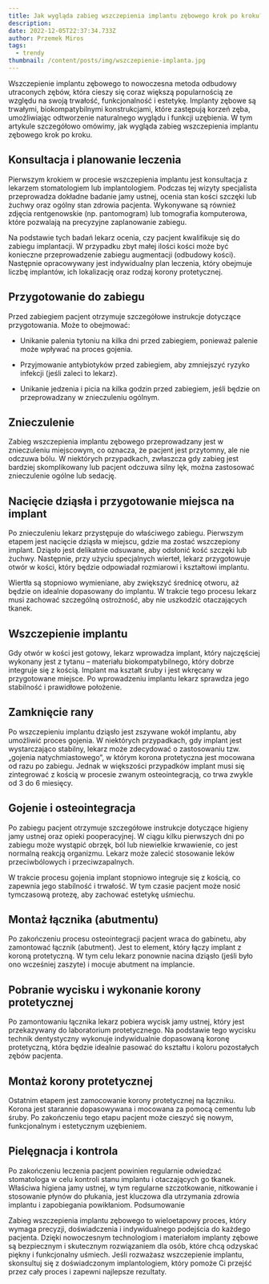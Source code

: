 ```yaml
---
title: Jak wygląda zabieg wszczepienia implantu zębowego krok po kroku?
description: 
date: 2022-12-05T22:37:34.733Z
author: Przemek Miros
tags: 
  - trendy
thumbnail: /content/posts/img/wszczepienie-implanta.jpg
---
```


Wszczepienie implantu zębowego to nowoczesna metoda odbudowy utraconych zębów, która cieszy się coraz większą popularnością ze względu na swoją trwałość, funkcjonalność i estetykę. Implanty zębowe są trwałymi, biokompatybilnymi konstrukcjami, które zastępują korzeń zęba, umożliwiając odtworzenie naturalnego wyglądu i funkcji uzębienia. W tym artykule szczegółowo omówimy, jak wygląda zabieg wszczepienia implantu zębowego krok po kroku.

## Konsultacja i planowanie leczenia

Pierwszym krokiem w procesie wszczepienia implantu jest konsultacja z lekarzem stomatologiem lub implantologiem. Podczas tej wizyty specjalista przeprowadza dokładne badanie jamy ustnej, ocenia stan kości szczęki lub żuchwy oraz ogólny stan zdrowia pacjenta. Wykonywane są również zdjęcia rentgenowskie (np. pantomogram) lub tomografia komputerowa, które pozwalają na precyzyjne zaplanowanie zabiegu.

Na podstawie tych badań lekarz ocenia, czy pacjent kwalifikuje się do zabiegu implantacji. W przypadku zbyt małej ilości kości może być konieczne przeprowadzenie zabiegu augmentacji (odbudowy kości). Następnie opracowywany jest indywidualny plan leczenia, który obejmuje liczbę implantów, ich lokalizację oraz rodzaj korony protetycznej.

## Przygotowanie do zabiegu

Przed zabiegiem pacjent otrzymuje szczegółowe instrukcje dotyczące przygotowania. Może to obejmować:

* Unikanie palenia tytoniu na kilka dni przed zabiegiem, ponieważ palenie może wpływać na proces gojenia.

* Przyjmowanie antybiotyków przed zabiegiem, aby zmniejszyć ryzyko infekcji (jeśli zaleci to lekarz).

* Unikanie jedzenia i picia na kilka godzin przed zabiegiem, jeśli będzie on przeprowadzany w znieczuleniu ogólnym.

## Znieczulenie

Zabieg wszczepienia implantu zębowego przeprowadzany jest w znieczuleniu miejscowym, co oznacza, że pacjent jest przytomny, ale nie odczuwa bólu. W niektórych przypadkach, zwłaszcza gdy zabieg jest bardziej skomplikowany lub pacjent odczuwa silny lęk, można zastosować znieczulenie ogólne lub sedację.

## Nacięcie dziąsła i przygotowanie miejsca na implant

Po znieczuleniu lekarz przystępuje do właściwego zabiegu. Pierwszym etapem jest nacięcie dziąsła w miejscu, gdzie ma zostać wszczepiony implant. Dziąsło jest delikatnie odsuwane, aby odsłonić kość szczęki lub żuchwy. Następnie, przy użyciu specjalnych wierteł, lekarz przygotowuje otwór w kości, który będzie odpowiadał rozmiarowi i kształtowi implantu.

Wiertła są stopniowo wymieniane, aby zwiększyć średnicę otworu, aż będzie on idealnie dopasowany do implantu. W trakcie tego procesu lekarz musi zachować szczególną ostrożność, aby nie uszkodzić otaczających tkanek.

## Wszczepienie implantu

Gdy otwór w kości jest gotowy, lekarz wprowadza implant, który najczęściej wykonany jest z tytanu – materiału biokompatybilnego, który dobrze integruje się z kością. Implant ma kształt śruby i jest wkręcany w przygotowane miejsce. Po wprowadzeniu implantu lekarz sprawdza jego stabilność i prawidłowe położenie.

## Zamknięcie rany

Po wszczepieniu implantu dziąsło jest zszywane wokół implantu, aby umożliwić proces gojenia. W niektórych przypadkach, gdy implant jest wystarczająco stabilny, lekarz może zdecydować o zastosowaniu tzw. „gojenia natychmiastowego”, w którym korona protetyczna jest mocowana od razu po zabiegu. Jednak w większości przypadków implant musi się zintegrować z kością w procesie zwanym osteointegracją, co trwa zwykle od 3 do 6 miesięcy.

## Gojenie i osteointegracja

Po zabiegu pacjent otrzymuje szczegółowe instrukcje dotyczące higieny jamy ustnej oraz opieki pooperacyjnej. W ciągu kilku pierwszych dni po zabiegu może wystąpić obrzęk, ból lub niewielkie krwawienie, co jest normalną reakcją organizmu. Lekarz może zalecić stosowanie leków przeciwbólowych i przeciwzapalnych.

W trakcie procesu gojenia implant stopniowo integruje się z kością, co zapewnia jego stabilność i trwałość. W tym czasie pacjent może nosić tymczasową protezę, aby zachować estetykę uśmiechu.

## Montaż łącznika (abutmentu)

Po zakończeniu procesu osteointegracji pacjent wraca do gabinetu, aby zamontować łącznik (abutment). Jest to element, który łączy implant z koroną protetyczną. W tym celu lekarz ponownie nacina dziąsło (jeśli było ono wcześniej zaszyte) i mocuje abutment na implancie.

## Pobranie wycisku i wykonanie korony protetycznej

Po zamontowaniu łącznika lekarz pobiera wycisk jamy ustnej, który jest przekazywany do laboratorium protetycznego. Na podstawie tego wycisku technik dentystyczny wykonuje indywidualnie dopasowaną koronę protetyczną, która będzie idealnie pasować do kształtu i koloru pozostałych zębów pacjenta.

## Montaż korony protetycznej

Ostatnim etapem jest zamocowanie korony protetycznej na łączniku. Korona jest starannie dopasowywana i mocowana za pomocą cementu lub śruby. Po zakończeniu tego etapu pacjent może cieszyć się nowym, funkcjonalnym i estetycznym uzębieniem.

## Pielęgnacja i kontrola

Po zakończeniu leczenia pacjent powinien regularnie odwiedzać stomatologa w celu kontroli stanu implantu i otaczających go tkanek. Właściwa higiena jamy ustnej, w tym regularne szczotkowanie, nitkowanie i stosowanie płynów do płukania, jest kluczowa dla utrzymania zdrowia implantu i zapobiegania powikłaniom.
Podsumowanie

Zabieg wszczepienia implantu zębowego to wieloetapowy proces, który wymaga precyzji, doświadczenia i indywidualnego podejścia do każdego pacjenta. Dzięki nowoczesnym technologiom i materiałom implanty zębowe są bezpiecznym i skutecznym rozwiązaniem dla osób, które chcą odzyskać piękny i funkcjonalny uśmiech. Jeśli rozważasz wszczepienie implantu, skonsultuj się z doświadczonym implantologiem, który pomoże Ci przejść przez cały proces i zapewni najlepsze rezultaty.